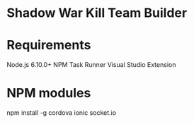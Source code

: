 ﻿# Shadow War Kill Team Builder

# Requirements

Node.js 6.10.0+
NPM Task Runner Visual Studio Extension

# NPM modules

npm install -g cordova ionic socket.io